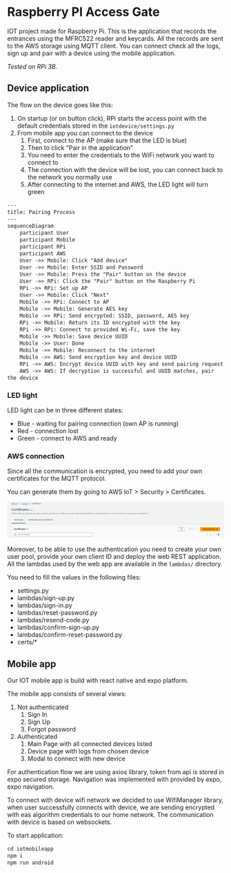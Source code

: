 # Raspberry PI Access Gate
IOT project made for Raspberry Pi. This is the application that records the entrances using the 
MFRC522 reader and keycards. All the records are sent to the AWS storage using MQTT client.
You can connect check all the logs, sign up and pair with a device using the mobile application.

_Tested on RPi 3B._

## Device application

The flow on the device goes like this:

1. On startup (or on button click), RPi starts the access point with the default credentials stored in the `iotdevice/settings.py`
2. From mobile app you can connect to the device
   1. First, connect to the AP (make sure that the LED is blue)
   2. Then to click "Pair in the application"
   3. You need to enter the credentials to the WiFi network you want to connect to
   4. The connection with the device will be lost, you can connect back to the network you normally use
   5. After connecting to the internet and AWS, the LED light will turn green

```mermaid
---
title: Pairing Process
---
sequenceDiagram
	participant User
	participant Mobile
	participant RPi
	participant AWS
	User ->> Mobile: Click "Add device"
	User ->> Mobile: Enter SSID and Password
	User ->> Mobile: Press the "Pair" button on the device
	User ->> RPi: Click the "Pair" button on the Raspberry Pi
	RPi ->> RPi: Set up AP
	User ->> Mobile: Click "Next"
	Mobile ->> RPi: Connect to AP
	Mobile ->> Mobile: Generate AES key
	Mobile ->> RPi: Send encrypted: SSID, password, AES key
	RPi ->> Mobile: Return its ID encrypted with the key
	RPi ->> RPi: Connect to provided Wi-Fi, save the key
	Mobile ->> Mobile: Save device UUID
	Mobile ->> User: Done
	Mobile ->> Mobile: Reconnect to the internet
	Mobile ->> AWS: Send encryption key and device UUID
	RPi ->> AWS: Encrypt device UUID with key and send pairing request
	AWS ->> AWS: If decryption is successful and UUID matches, pair the device
```

### LED light
LED light can be in three different states:
- Blue - waiting for pairing connection (own AP is running)
- Red - connection lost
- Green - connect to AWS and ready

### AWS connection

Since all the communication is encrypted, you need to add your own certificates for the MQTT protocol.

You can generate them by going to AWS IoT > Security > Certificates.

![Certificates generation](docs/certificates.png)

Moreover, to be able to use the authentication you need to create your own user pool, provide your own client ID
and deploy the web REST application. All the lambdas used by the web app are available in the `lambdas/` directory.

You need to fill the values in the following files:

- settings.py
- lambdas/sign-up.py
- lambdas/sign-in.py
- lambdas/reset-password.py
- lambdas/resend-code.py
- lambdas/confirm-sign-up.py
- lambdas/confirm-reset-password.py
- certs/*

## Mobile app
Our IOT mobile app is build with react native and expo platform.

The mobile app consists of several views:
1. Not authenticated
	1. Sign In
	2. Sign Up
	3. Forgot password
2. Authenticated
	1. Main Page with all connected devices listed
	2. Device page with logs from chosen device
	3. Modal to connect with new device
   
For authentication flow we are using axios library, token from api is stored in expo secured storage. Navigation was implemented with provided by expo, expo navigation.

To connect with device wifi network we decided to use WifiManager library, when user successfully connects with device, we are sending encrypted with eas algorithm credentials to our home network. The communication with device is based on websockets.

To start application:
```
cd iotmobileapp
npm i
npm run android
```
